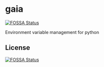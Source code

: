 # gaia
[![FOSSA Status](https://app.fossa.io/api/projects/git%2Bgithub.com%2Fpolyaxon%2Frhea.svg?type=shield)](https://app.fossa.io/projects/git%2Bgithub.com%2Fpolyaxon%2Frhea?ref=badge_shield)

Environment variable management for python


## License
[![FOSSA Status](https://app.fossa.io/api/projects/git%2Bgithub.com%2Fpolyaxon%2Frhea.svg?type=large)](https://app.fossa.io/projects/git%2Bgithub.com%2Fpolyaxon%2Frhea?ref=badge_large)
